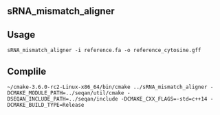 ## sRNA_mismatch_aligner


## Usage

```
sRNA_mismatch_aligner -i reference.fa -o reference_cytosine.gff
```


## Complile

```
~/cmake-3.6.0-rc2-Linux-x86_64/bin/cmake ../sRNA_mismatch_aligner -DCMAKE_MODULE_PATH=../seqan/util/cmake -DSEQAN_INCLUDE_PATH=../seqan/include -DCMAKE_CXX_FLAGS=-std=c++14 -DCMAKE_BUILD_TYPE=Release
```

